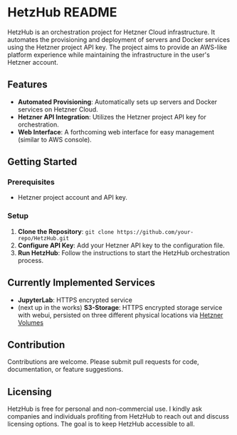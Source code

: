 # HetzHub README

HetzHub is an orchestration project for Hetzner Cloud infrastructure. It automates the provisioning and deployment of servers and Docker services using the Hetzner project API key. The project aims to provide an AWS-like platform experience while maintaining the infrastructure in the user's Hetzner account.

## Features

- **Automated Provisioning**: Automatically sets up servers and Docker services on Hetzner Cloud.
- **Hetzner API Integration**: Utilizes the Hetzner project API key for orchestration.
- **Web Interface**: A forthcoming web interface for easy management (similar to AWS console).

## Getting Started

### Prerequisites

- Hetzner project account and API key.

### Setup

1. **Clone the Repository**: `git clone https://github.com/your-repo/HetzHub.git`
2. **Configure API Key**: Add your Hetzner API key to the configuration file.
3. **Run HetzHub**: Follow the instructions to start the HetzHub orchestration process.

## Currently Implemented Services

- **JupyterLab**: HTTPS encrypted service
- (next up in the works) **S3-Storage**: HTTPS encrypted storage service with webui, persisted on three different physical locations via [Hetzner Volumes](https://docs.hetzner.com/de/cloud/volumes/overview)



## Contribution

Contributions are welcome. Please submit pull requests for code, documentation, or feature suggestions.

## Licensing

HetzHub is free for personal and non-commercial use. I kindly ask companies and individuals profiting from HetzHub to reach out and discuss licensing options. The goal is to keep HetzHub accessible to all.
